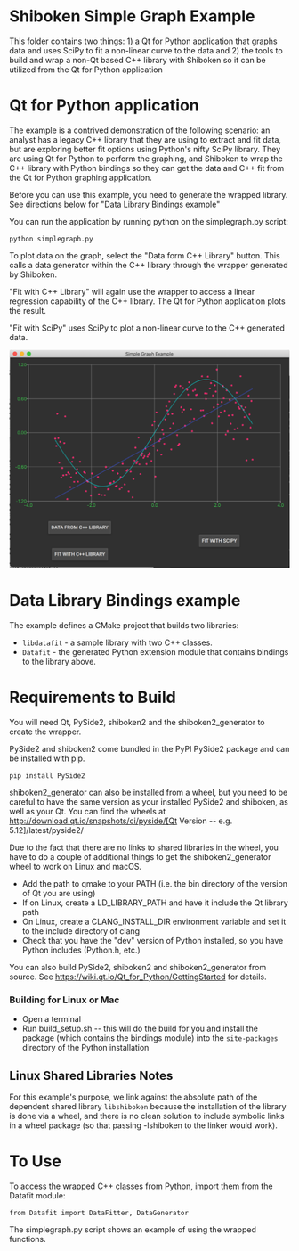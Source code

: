 # Shiboken Simple Graph Example
This folder contains two things: 1) a Qt for Python application that
graphs data and uses SciPy to fit a non-linear curve to the data and 2)
the tools to build and wrap a non-Qt based C++ library with Shiboken so
it can be utilized from the Qt for Python application

# Qt for Python application
The example is a contrived demonstration of the following scenario: an
analyst has a legacy C++ library that they are using to extract and fit 
data, but are exploring better fit options using Python's nifty SciPy 
library. They are using Qt for Python to perform the graphing, and Shiboken
to wrap the C++ library with Python bindings so they can get the data and
C++ fit from the Qt for Python graphing application.

Before you can use this example, you need to generate the wrapped library.
See directions below for "Data Library Bindings example"

You can run the application by running python on the simplegraph.py script:

```
python simplegraph.py
```

To plot data on the graph, select the "Data form C++ Library" button. This
calls a data generator within the C++ library through the wrapper generated
by Shiboken.

"Fit with C++ Library" will again use the wrapper to access a linear regression
capability of the C++ library.  The Qt for Python application plots the result.

"Fit with SciPy" uses SciPy to plot a non-linear curve to the C++ generated data.

![Screenshot of data and two fits](SimpleGraphExample.png)

# Data Library Bindings example

The example defines a CMake project that builds two libraries:
* `libdatafit` - a sample library with two C++ classes.
* `Datafit` - the generated Python extension module that contains
  bindings to the library above.

# Requirements to Build

You will need Qt, PySide2, shiboken2 and the shiboken2_generator to create the wrapper.

PySide2 and shiboken2 come bundled in the PyPl PySide2 package and can be installed with pip.

```
pip install PySide2
```

shiboken2_generator can also be installed from a wheel, but you need to be careful to 
have the same version as your installed PySide2 and shiboken, as well as your Qt. You can
find the wheels at http://download.qt.io/snapshots/ci/pyside/[Qt Version -- e.g. 5.12]/latest/pyside2/

Due to the fact that there are no links to shared libraries in the wheel, you have to do
a couple of additional things to get the shiboken2_generator wheel to work on Linux and 
macOS.

* Add the path to qmake to your PATH (i.e. the bin directory of the version of Qt you are using)
* If on Linux, create a LD_LIBRARY_PATH and have it include the Qt library path
* On Linux, create a CLANG_INSTALL_DIR environment variable and set it to the include directory of clang
* Check that you have the "dev" version of Python installed, so you have Python includes (Python.h, etc.)

You can also build PySide2, shiboken2 and shiboken2_generator from source. See 
https://wiki.qt.io/Qt_for_Python/GettingStarted for details.

### Building for Linux or Mac

* Open a terminal
* Run build_setup.sh -- this will do the build for you and install the package (which contains the bindings module) into the `site-packages` directory of the Python installation


## Linux Shared Libraries Notes

For this example's purpose, we link against the absolute path of the
dependent shared library `libshiboken` because the
installation of the library is done via a wheel, and there is
no clean solution to include symbolic links in a wheel package
(so that passing -lshiboken to the linker would work).

# To Use
To access the wrapped C++ classes from Python, import them from the Datafit module:

```
from Datafit import DataFitter, DataGenerator
```
The simplegraph.py script shows an example of using the wrapped functions.
